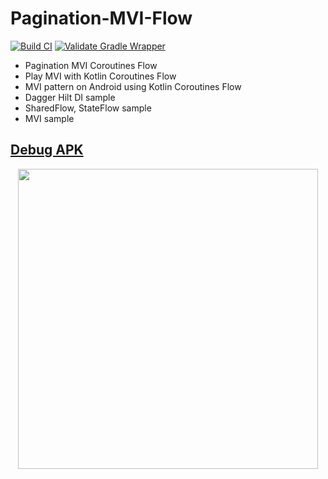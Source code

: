 # Pagination-MVI-Flow

[![Build CI](https://github.com/Kotlin-Android-Open-Source/Pagination-MVI-Flow/actions/workflows/build.yml/badge.svg)](https://github.com/Kotlin-Android-Open-Source/Pagination-MVI-Flow/actions/workflows/build.yml)
[![Validate Gradle Wrapper](https://github.com/Kotlin-Android-Open-Source/Pagination-MVI-Flow/actions/workflows/gradle-wrapper-validation.yml/badge.svg)](https://github.com/Kotlin-Android-Open-Source/Pagination-MVI-Flow/actions/workflows/gradle-wrapper-validation.yml)

- Pagination MVI Coroutines Flow
- Play MVI with Kotlin Coroutines Flow
- MVI pattern on Android using Kotlin Coroutines Flow
- Dagger Hilt DI sample
- SharedFlow, StateFlow sample
- MVI sample

## [Debug APK](https://nightly.link/Kotlin-Android-Open-Source/Pagination-MVI-Flow/workflows/build/master/app-debug.zip)

<p align="center">
    <img src="demo.gif" height="480" >
</p>
